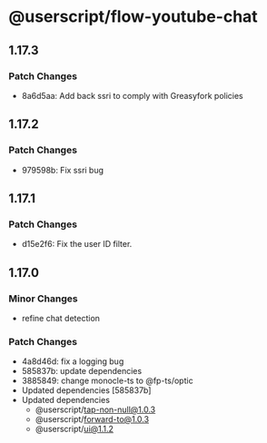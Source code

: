 # @userscript/flow-youtube-chat

## 1.17.3

### Patch Changes

- 8a6d5aa: Add back ssri to comply with Greasyfork policies

## 1.17.2

### Patch Changes

- 979598b: Fix ssri bug

## 1.17.1

### Patch Changes

- d15e2f6: Fix the user ID filter.

## 1.17.0

### Minor Changes

- refine chat detection

### Patch Changes

- 4a8d46d: fix a logging bug
- 585837b: update dependencies
- 3885849: change monocle-ts to @fp-ts/optic
- Updated dependencies [585837b]
- Updated dependencies
  - @userscript/tap-non-null@1.0.3
  - @userscript/forward-to@1.0.3
  - @userscript/ui@1.1.2
